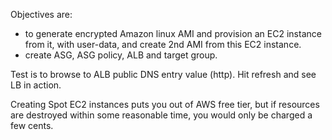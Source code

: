 Objectives are:
- to generate encrypted Amazon linux AMI and provision an EC2 instance from it, with user-data, and create 2nd AMI from this EC2 instance. 
- create ASG, ASG policy, ALB and target group. 

Test is to browse to ALB public DNS entry value (http). Hit refresh and see LB in action. 

Creating Spot EC2 instances puts you out of AWS free tier, but if resources are destroyed within some reasonable time, you would only be charged a few cents. 